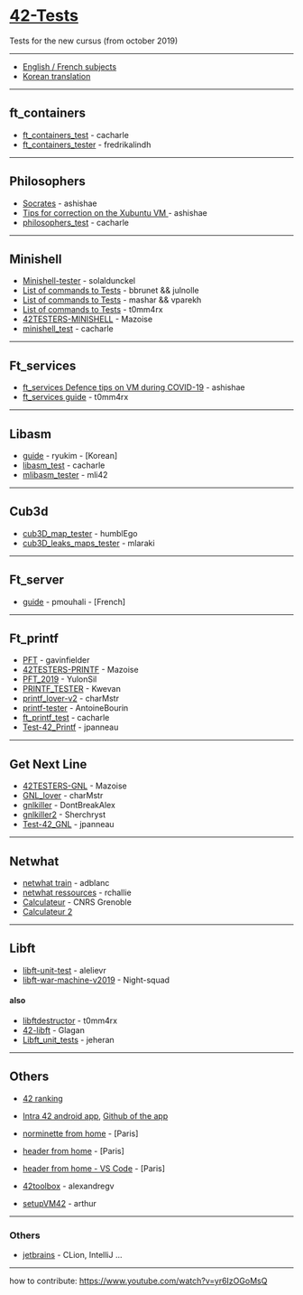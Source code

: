 # [42-Tests](https://github.com/Kwevan/42-Tests)

Tests for the new cursus (from october 2019)

---

* [English / French subjects](https://github.com/Kwevan/42_Subjects_2020_with_versioning) 
* [Korean translation](https://github.com/42seoul-translation/subject_ko)  

---

## ft\_containers

* [ft_containers_test](https://github.com/cacharle/ft_containers_test) - cacharle
* [ft_containers_tester](https://github.com/fredrikalindh/ft_containers_tester) - fredrikalindh

---

## Philosophers

* [Socrates](https://github.com/nesvoboda/socrates) - ashishae
* [Tips for correction on the Xubuntu VM ](https://www.notion.so/philosophers-VM-c60be9c836084edfbcd9c07e29b429c4) - ashishae
* [philosophers_test](https://github.com/cacharle/philosophers_test) - cacharle

---

## Minishell

* [Minishell-tester](https://github.com/solaldunckel/minishell-tester) - solaldunckel
* [List of commands to Tests](https://docs.google.com/spreadsheets/d/1BLU6C9S7aoCl01x74GiW7s4xpEWWJ1cPrMTcLwISruk/edit#gid=1627853444) - bbrunet && julnolle
* [List of commands to Tests](https://docs.google.com/spreadsheets/d/1fniV2dSRB5TaFGyX3O-iK0u61xR5jDdkFKYonKpilIc/edit#gid=0) - mashar && vparekh
* [List of commands to Tests](https://github.com/t0mm4rx/minishell_tests) - t0mm4rx
* [42TESTERS-MINISHELL](https://github.com/Mazoise/42TESTERS-MINISHELL) - Mazoise
* [minishell_test](https://github.com/cacharle/minishell_test) - cacharle

---

## Ft_services

* [ft_services Defence tips on VM during COVID-19](https://www.notion.so/Ft_services-VM-852d4f9b0d9a42c1a2de921e4a2ac417) - ashishae
* [ft_services guide](https://github.com/t0mm4rx/ft_services) - t0mm4rx

--- 

## Libasm

* [guide](https://www.notion.so/Libasm-3c94bbc7df234499b012f6ae82b84dc2) - ryukim - [Korean]
* [libasm_test](https://github.com/cacharle/libasm_test) - cacharle
* [mlibasm_tester](https://github.com/mli42/mlibasm_tester) - mli42

---

## Cub3d

* [cub3D_map_tester](https://github.com/humblEgo/cub3D_map_tester) - humblEgo
* [cub3D_leaks_maps_tester](https://github.com/mlaraki/cub3D_leaks_maps_tester) - mlaraki 
---

## Ft_server

* [guide](https://github.com/pmouhali/ft_server) - pmouhali - [French]

---

## Ft_printf

* [PFT](https://github.com/gavinfielder/pft) - gavinfielder
* [42TESTERS-PRINTF](https://github.com/Mazoise/42TESTERS-PRINTF) - Mazoise
* [PFT_2019](https://github.com/YulonSil/PFT_2019.git) - YulonSil
* [PRINTF_TESTER](https://github.com/Kwevan/PRINTF_TESTER.git) - Kwevan
* [printf_lover-v2](https://github.com/charMstr/printf_lover_v2.git) - charMstr
* [printf-tester](https://github.com/AntoineBourin/printf-tester.git) - AntoineBourin
* [ft_printf_test](https://github.com/cacharle/ft_printf_test) - cacharle
* [Test-42_Printf](https://github.com/PandaCoustik/Test-42) - jpanneau

---

## Get Next Line

* [42TESTERS-GNL](https://github.com/Mazoise/42TESTERS-GNL) - Mazoise
* [GNL_lover](https://github.com/charMstr/GNL_lover) - charMstr
* [gnlkiller](https://github.com/DontBreakAlex/gnlkiller) - DontBreakAlex
* [gnlkiller2](https://github.com/Sherchryst/gnlkiller) - Sherchryst  
* [Test-42_GNL](https://github.com/PandaCoustik/Test-42) - jpanneau    

---

## Netwhat

* [netwhat train](https://github.com/adblanc/netwhat42-train) - adblanc
* [netwhat ressources](https://github.com/rchallie/netwhat) - rchallie
* [Calculateur](http://cric.grenoble.cnrs.fr/Administrateurs/Outils/CalculMasque/) - CNRS Grenoble 
* [Calculateur 2 ](https://www.site24x7.com/fr/tools/ipv4-sous-reseau-calculatrice.html)

---

## Libft

* [libft-unit-test](https://github.com/alelievr/libft-unit-test) - alelievr
* [libft-war-machine-v2019](https://github.com/Night-squad/libft-war-machine-v2019) - Night-squad

#### also

* [libftdestructor](https://github.com/t0mm4rx/libftdestructor) - t0mm4rx
* [42-libft](https://github.com/Glagan/42-libft) - Glagan
* [Libft_unit_tests](https://github.com/jeheran/Libft_unit_tests) - jeheran
 
--- 

## Others

* [42 ranking](https://find-peers.herokuapp.com/)
* [Intra 42 android app](https://play.google.com/store/apps/details?id=com.paulvarry.intra42&hl=fr), 
  [Github of the app](https://github.com/pvarry/intra42)
* [norminette from home](https://github.com/42Paris/norminette) - [Paris]
* [header from home](https://github.com/pbondoer/vim-42header) - [Paris]
* [header from home - VS Code](https://marketplace.visualstudio.com/items?itemName=kube.42header&ssr=false#overview) - [Paris]

* [42toolbox](https://github.com/alexandregv/42toolbox) - alexandregv
* [setupVM42](https://github.com/Velovo/setupvm42) - arthur
 
---
 
### Others
 
* [jetbrains](https://www.jetbrains.com/community/education/#students) - CLion, IntelliJ ...


---

how to contribute: https://www.youtube.com/watch?v=yr6IzOGoMsQ
 
